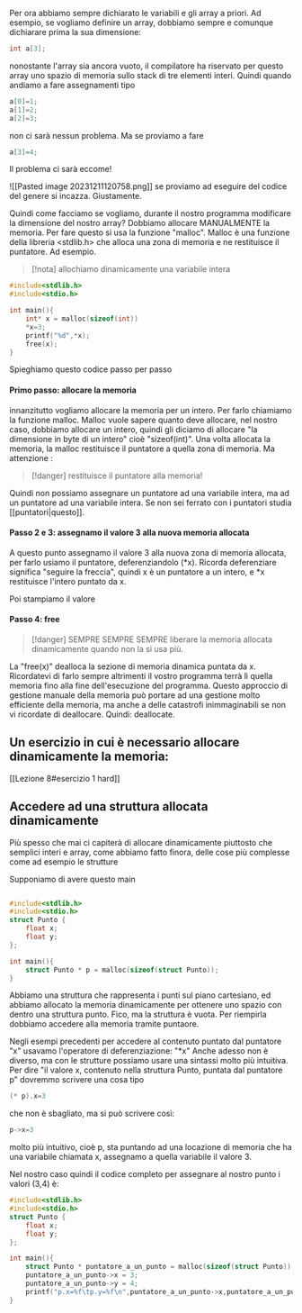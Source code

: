 Per ora abbiamo sempre dichiarato le variabili e gli array a priori. Ad esempio, se vogliamo definire un array, dobbiamo sempre e comunque dichiarare prima la sua dimensione:

```C
int a[3];
```
nonostante l'array sia ancora vuoto, il compilatore ha riservato per questo array uno spazio di memoria sullo stack di tre elementi interi.
Quindi quando andiamo a fare assegnamenti tipo

```C
a[0]=1;
a[1]=2;
a[2]=3;
```
non ci sarà nessun problema.
Ma se proviamo a fare
```C
a[3]=4;
```
Il problema ci sarà eccome!

![[Pasted image 20231211120758.png]]
se proviamo ad eseguire del codice del genere si incazza. Giustamente.

Quindi come facciamo se vogliamo, durante il nostro programma modificare la dimensione del nostro array?
Dobbiamo allocare MANUALMENTE la memoria.
Per fare questo si usa la funzione "malloc".
Malloc è una funzione della libreria <stdlib.h> che alloca una zona di memoria e ne restituisce il puntatore.
Ad esempio.

>[!nota] allochiamo dinamicamente una variabile intera

```C
#include<stdlib.h>
#include<stdio.h>

int main(){
	int* x = malloc(sizeof(int))
	*x=3;
	printf("%d",*x);
	free(x);
}
```
Spieghiamo questo codice passo per passo
#### Primo passo: allocare la memoria
innanzitutto vogliamo allocare la memoria per un intero.
Per farlo chiamiamo la funzione malloc. 
Malloc vuole sapere quanto deve allocare, nel nostro caso, dobbiamo allocare un intero, quindi gli diciamo di allocare "la dimensione in byte di un intero" cioè "sizeof(int)".
Una volta allocata la memoria, la malloc restituisce il puntatore a quella zona di memoria. 
Ma attenzione : 

>[!danger] restituisce il puntatore alla memoria!

Quindi non possiamo assegnare un puntatore ad una variabile intera, ma ad un puntatore ad una variabile intera.
Se non sei ferrato con i puntatori studia [[puntatori|questo]].

#### Passo 2 e 3: assegnamo il valore 3 alla nuova memoria allocata
A questo punto assegnamo il valore 3 alla nuova zona di memoria allocata, per farlo usiamo il puntatore, deferenziandolo (\*x).
Ricorda deferenziare significa "seguire la freccia", quindi x è un puntatore a un intero, e \*x restituisce l'intero puntato da x.

Poi stampiamo il valore

#### Passo 4: free

>[!danger] SEMPRE SEMPRE SEMPRE liberare la memoria allocata dinamicamente quando non la si usa più.

La "free(x)" dealloca la sezione di memoria dinamica puntata da x. Ricordatevi di farlo sempre altrimenti il vostro programma terrà lì quella memoria fino alla fine dell'esecuzione del programma. Questo approccio di gestione manuale della memoria può portare ad una gestione molto efficiente della memoria, ma anche a delle catastrofi inimmaginabili se non vi ricordate di deallocare.
Quindi: deallocate.

## Un esercizio in cui è necessario allocare dinamicamente la memoria:

[[Lezione 8#esercizio 1 hard]]

## Accedere ad una struttura allocata dinamicamente

Più spesso che mai ci capiterà di allocare dinamicamente piuttosto che semplici interi e array, come abbiamo fatto finora, delle cose più complesse come ad esempio le strutture

Supponiamo di avere questo main
```C

#include<stdlib.h>
#include<stdio.h>
struct Punto {
    float x;
    float y;
};

int main(){
    struct Punto * p = malloc(sizeof(struct Punto));
}
```
Abbiamo una struttura che rappresenta i punti sul piano cartesiano, ed abbiamo allocato la memoria dinamicamente per ottenere uno spazio con dentro una struttura punto.
Fico, ma la struttura è vuota.
Per riempirla dobbiamo accedere alla memoria tramite puntaore.

Negli esempi precedenti per accedere al contenuto puntato dal puntatore "x" usavamo l'operatore di deferenziazione: "\*x"
Anche adesso non è diverso, ma con le strutture possiamo usare una sintassi molto più intuitiva.
Per dire "il valore x, contenuto nella struttura Punto, puntata dal puntatore p" dovremmo scrivere una cosa tipo
```C
(* p).x=3
```
che non è sbagliato, ma si può scrivere così:

```C
p->x=3
```
molto più intuitivo, cioè p, sta puntando ad una locazione di memoria che ha una variabile chiamata x, assegnamo a quella variabile il valore 3.

Nel nostro caso quindi il codice completo per assegnare al nostro punto i valori (3,4) è:

```C
#include<stdlib.h>
#include<stdio.h>
struct Punto {
    float x;
    float y;
};

int main(){
    struct Punto * puntatore_a_un_punto = malloc(sizeof(struct Punto));
    puntatore_a_un_punto->x = 3;
    puntatore_a_un_punto->y = 4;
    printf("p.x=%f\tp.y=%f\n",puntatore_a_un_punto->x,puntatore_a_un_punto->y);
}
```
